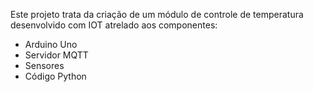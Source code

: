Este projeto trata da criação de um módulo de controle de temperatura desenvolvido com IOT atrelado aos componentes:
- Arduino Uno
- Servidor MQTT
- Sensores
- Código Python 
